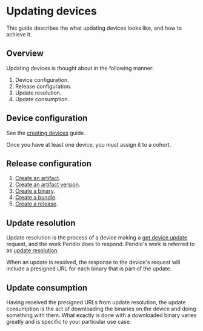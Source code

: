 # Updating devices

This guide describes the what updating devices looks like, and how to achieve it.

## Overview

Updating devices is thought about in the following manner:

1. Device configuration.
2. Release configuration.
3. Update resolution.
4. Update consumption.

## Device configuration

See the [creating devices](/guides/creating-devices.md) guide.

Once you have at least one device, you must assign it to a cohort.

## Release configuration

1. [Create an artifact](/guides/creating-artifacts).
2. [Create an artifact version](/guides/creating-artifact-versions).
3. [Create a binary](/guides/creating-binaries).
4. [Create a bundle](/guides/creating-bundles).
5. [Create a release](/guides/creating-releases).

## Update resolution

Update resolution is the process of a device making a [get device update](/admin-api#tag/devices/operations/get-device-update) request, and the work Peridio does to respond. Peridio's work is referred to as [update resolution](/reference/releases#update-resolution).

When an update is resolved, the response to the device's request will include a presigned URL for each binary that is part of the update.

## Update consumption

Having received the presigned URLs from update resolution, the update consumption is the act of downloading the binaries on the device and doing something with them. What exactly is done with a downloaded binary varies greatly and is specific to your particular use case.
